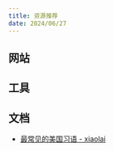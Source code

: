 ```yaml
---
title: 资源推荐
date: 2024/06/27
---
```


## 网站

## 工具

## 文档

- [最常见的美国习语 - xiaolai](./most-common-american-idioms_xiaolai.md)
